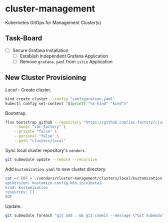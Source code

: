 # cluster-management

Kubernetes GitOps for Management Cluster(s)

## Task-Board

- [ ] Secure Grafana Installation
    - [ ] Establish Independent Grafana Application 
    - [ ] Remove `grafana.yaml` from `istio` Application

## New Cluster Provisioning

*Local* - Create cluster.

```bash
kind create cluster --config "configuration.yaml"
kubectl config set-context "$(printf "%s-kind" "kind")"
```

Bootstrap.
```bash
flux bootstrap github --repository "https://github.com/iac-factory/cluster-management" \
    --owner "iac-factory" \
    --private "false" \
    --personal "false" \
    --path "clusters/local"
```

Sync local cluster repository's `vendors`.
```bash
git submodule update --remote --recursive
```

Add `kustomization.yaml` to new cluster directory.

```bash
cat << EOF > ./vendors/cluster-management/clusters/local/kustomization.yaml
apiVersion: kustomize.config.k8s.io/v1beta1
kind: Kustomization
resources: []
EOF
```

Update.

```bash
git submodule foreach "git add . && git commit --message \"Git Submodule Update(s)\" && git push -u origin HEAD:main" 
```
